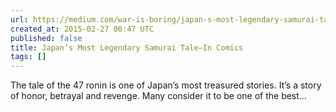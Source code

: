 ```yaml
---
url: https://medium.com/war-is-boring/japan-s-most-legendary-samurai-tale-in-comics-2bf56c0408ce
created_at: 2015-02-27 00:47 UTC
published: false
title: Japan’s Most Legendary Samurai Tale—In Comics
tags: []
---
```


The tale of the 47 ronin is one of Japan’s most treasured stories. It’s a story of honor, betrayal and revenge. Many consider it to be one of the best…
